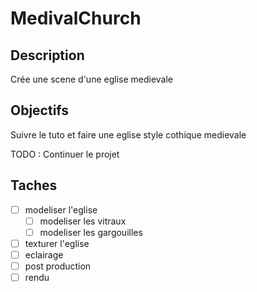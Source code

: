 # MedivalChurch 

## Description

Crée une scene d'une eglise medievale

## Objectifs

Suivre le tuto et faire une eglise style cothique medievale

TODO : Continuer le projet

## Taches

- [ ] modeliser l'eglise
    - [ ] modeliser les vitraux
    - [ ] modeliser les gargouilles
- [ ] texturer l'eglise
- [ ] eclairage
- [ ] post production
- [ ] rendu